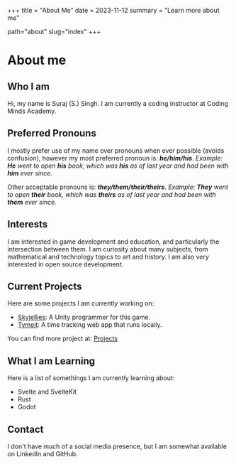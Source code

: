 +++
title = "About Me"
date = 2023-11-12
summary = "Learn more about me"

path="about"
slug="index"
+++
# About me

## Who I am
Hi, my name is Suraj (S.) Singh. I am currently a coding instructor at Coding Minds Academy.

## Preferred Pronouns
I mostly prefer use of my name over pronouns when ever possible (avoids confusion), however my most preferred pronoun is: ***he/him/his***.
*Example: **He** went to open **his** book, which was **his** as of last year and had been with **him** ever since.*

Other acceptable pronouns is: ***they/them/their/theirs***. 
*Example: **They** went to open **their** book, which was **theirs** as of last year and had been with **them** ever since.*

## Interests
I am interested in game development and education, and particularly the intersection between them. I am curiosity about many subjects, from mathematical and technology topics to art and history. I am also very interested in open source development.

## Current Projects
Here are some projects I am currently working on:
* [Skyjellies](https://redeagle-p1.itch.io/skyjellies): A Unity programmer for this game.
* [Tymeit](https://github.com/SurajSSingh/Tymire): A time tracking web app that runs locally. 

You can find more project at: [Projects](/projects)

## What I am Learning
Here is a list of somethings I am currently learning about:
* Svelte and SvelteKit
* Rust
* Godot

## Contact
I don't have much of a social media presence, but I am somewhat available on LinkedIn and GitHub. 